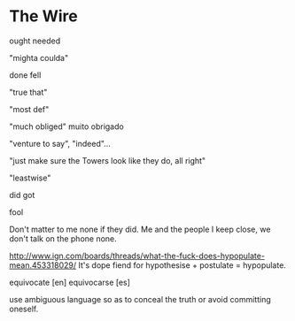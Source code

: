 The Wire
====


ought needed

"mighta coulda"

done fell

"true that"

"most def"

"much obliged" muito obrigado

"venture to say", "indeed"...


"just make sure the Towers look like they do, all right"

"leastwise"


did got

fool

Don't matter to me none if they did. Me and the people I keep close, we don't talk on the phone none.

http://www.ign.com/boards/threads/what-the-fuck-does-hypopulate-mean.453318029/
It's dope fiend for hypothesise + postulate = hypopulate.



equivocate [en] equivocarse [es]


use ambiguous language so as to conceal the truth or avoid committing oneself.
